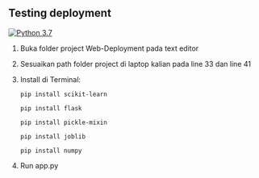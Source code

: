 ## Testing deployment
[![Python 3.7](https://img.shields.io/badge/python-3.7-blue.svg)](https://www.python.org/downloads/release/python-370/)

1. Buka folder project Web-Deployment pada text editor
2. Sesuaikan path folder project di laptop kalian pada line 33 dan line 41
3. Install di Terminal:

    ```
    pip install scikit-learn
    ```
    ```
    pip install flask
    ```
    ```
    pip install pickle-mixin
    ```
    ```
    pip install joblib
    ```
    ```
    pip install numpy
    ```

4. Run app.py
